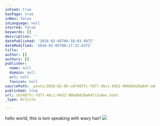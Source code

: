 ```yaml
---
inFeed: true
hasPage: true
inNav: false
inLanguage: null
starred: false
keywords: []
description: ''
datePublished: '2016-02-05T08:18:03.087Z'
dateModified: '2016-02-05T08:17:22.637Z'
title: ''
author: []
authors: []
publisher:
  name: null
  domain: null
  url: null
  favicon: null
sourcePath: _posts/2016-02-05-c67407fc-fd77-4bc1-9452-906d8429a64f.md
published: true
url: c67407fc-fd77-4bc1-9452-906d8429a64f/index.html
_type: Article

---
```

hello world, this is tom speaking with wavy hair! ![](https://the-grid-user-content.s3-us-west-2.amazonaws.com/cadd98b9-0985-4f7c-8540-5837572dd6af.jpg)